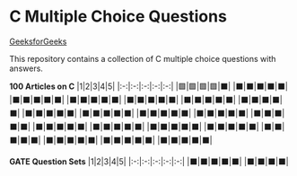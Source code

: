 # C Multiple Choice Questions

[GeeksforGeeks](https://www.geeksforgeeks.org/c-multiple-choice-questions/)

This repository contains a collection of C multiple choice questions with answers. 

**100 Articles on C**
|1|2|3|4|5|
|:-:|:-:|:-:|:-:|:-:|
|🟩|🟩|🟩|🟩|⬛|
|⬛|⬛|⬛|⬛|⬛|
|⬛|⬛|⬛|⬛|⬛|
|⬛|⬛|⬛|⬛|⬛|
|⬛|⬛|⬛|⬛|⬛|
|⬛|⬛|⬛|⬛|⬛|
|⬛|⬛|⬛|⬛|⬛|
|⬛|⬛|⬛|⬛|⬛|
|⬛|⬛|⬛|⬛|⬛|
|⬛|⬛|⬛|⬛|⬛|
|⬛|⬛|⬛|⬛|⬛|
|⬛|⬛|⬛|⬛|⬛|
|⬛|⬛|⬛|⬛|⬛|
|⬛|⬛|⬛|⬛|⬛|
|⬛|⬛|⬛|⬛|⬛|
|⬛|⬛|⬛|⬛|⬛|
|⬛|⬛|⬛|⬛|⬛|
|⬛|⬛|⬛|⬛|⬛|
|⬛|⬛|⬛|⬛|⬛|
|⬛|⬛|⬛|⬛|⬛|

**GATE Question Sets**
|1|2|3|4|5|
|:-:|:-:|:-:|:-:|:-:|
|⬛|⬛|⬛|⬛|⬛|
|⬛|⬛|⬛|⬛|